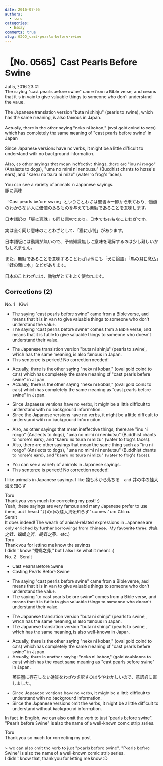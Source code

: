 ```yaml
---
date: 2016-07-05
authors:
  - toru
categories:
  - Essay
comments: true
slug: 0565_cast-pearls-before-swine
---
```


# 【No. 0565】Cast Pearls Before Swine
<div class="date">Jul 5, 2016 23:31</div>
<div id="post"><div id="body_show_ori">
The saying "cast pearls before swine" came from a Bible verse, and means that it is in vain to give valuable things to someone who don't understand the value.<br/><br/>The Japanese translation version "buta ni shinju" (pearls to swine), which has the same meaning, is also famous in Japan.<br/><br/>Actually, there is the other saying "neko ni koban," (oval gold coind to cats) which has completely the same meaning of "cast pearls before swine" in Japan.<br/><br/>Since Japanese versions have no verbs, it might be a little difficult to understand with no background information.<br/><br/>Also, as other sayings that mean ineffective things, there are "inu ni rongo" (Analects to dogs), "uma no mimi ni nenbutsu" (Buddhist chants to horse's ears), and "kaeru no tsura ni mizu" (water to frog's faces).<br/><br/>You can see a variety of animals in Japanese sayings.
</div></div>

<!-- more -->

<div id="post_ja"><div id="body_show_mo">
豚に真珠<br/><br/>「Cast pearls before swine」ということわざは聖書の一節から来ており、価値のわからない人に価値のあるものを与えても無駄であることを意味します。<br/><br/>日本語訳の「豚に真珠」も同じ意味であり、日本でも有名なことわざです。<br/><br/>実は全く同じ意味のことわざとして、「猫に小判」があります。<br/><br/>日本語版には動詞が無いので、予備知識無しに意味を理解するのは少し難しいかもしれません。<br/><br/>また、無駄であることを意味することわざは他にも「犬に論語」「馬の耳に念仏」「蛙の面に水」などがあります。<br/><br/>日本のことわざには、動物がとてもよく使われます。
</div></div>

## Corrections (2)
<div id="block"><div class="first_name"> No. 1　<span class="just_name">Kiwi</span></div><div id="block2">
<ul class="correction_field">
<li class="incorrect">The saying "cast pearls before swine" came from a Bible verse, and means that it is in vain to give valuable things to someone who don't understand the value.</li>
<li class="corrected correct">
The saying "cast pearls before swine" <span class="f_blue">comes</span> from a Bible verse, and means that it is <span class="f_blue">futile</span> to give valuable things to someone who <span class="f_blue">doesn't</span> understand <span class="f_blue">their</span> value.
</li>
</ul>
<ul class="correction_field">
<li class="incorrect">The Japanese translation version "buta ni shinju" (pearls to swine), which has the same meaning, is also famous in Japan.</li>
<li class="corrected perfect">This sentence is perfect! No correction needed!</li>
</ul>
<ul class="correction_field">
<li class="incorrect">Actually, there is the other saying "neko ni koban," (oval gold coind to cats) which has completely the same meaning of "cast pearls before swine" in Japan.</li>
<li class="corrected correct">
Actually, there is the other saying "neko ni koban," (oval gold <span class="f_blue">coins</span> to cats) which has completely the same meaning <span class="f_blue">as </span>"cast pearls before swine" in Japan.
</li>
</ul>
<ul class="correction_field">
<li class="incorrect">Since Japanese versions have no verbs, it might be a little difficult to understand with no background information.</li>
<li class="corrected correct">
Since <span class="f_blue">the </span>Japanese versions have no verbs, it might be a little difficult to understand with no background information.
</li>
</ul>
<ul class="correction_field">
<li class="incorrect">Also, as other sayings that mean ineffective things, there are "inu ni rongo" (Analects to dogs), "uma no mimi ni nenbutsu" (Buddhist chants to horse's ears), and "kaeru no tsura ni mizu" (water to frog's faces).</li>
<li class="corrected correct">
Also, <span class="f_blue">there are </span>other sayings that mean <span class="f_blue">the same thing</span> <span class="f_blue">such as</span> "inu ni rongo" (Analects to dogs), "uma no mimi ni nenbutsu" (Buddhist chants to horse's ears), and "kaeru no tsura ni mizu" (water to frog's faces).
</li>
</ul>
<ul class="correction_field">
<li class="incorrect">You can see a variety of animals in Japanese sayings.</li>
<li class="corrected perfect">This sentence is perfect! No correction needed!</li>
</ul>
<p class="comment_small">
 I like animals in Japanese sayings. I like 猿も木から落ちる　and 井の中の蛙大海を知らず
</p>

</div><div class="name"><span class="just_name">Toru</span><br>
Thank you very much for correcting my post! :)<br/>Yeah, these sayings are very famous and many Japanese prefer to use them, but I heard "井の中の蛙大海を知らず" comes from China.
</div>
<div class="name"><span class="just_name">Seralt</span><br>
It does indeed! The wealth of animal-related expressions in Japanese are only enriched by further borrowings from Chinese. (My favourite three: 井底之蛙、蟷螂之斧、胡蝶之夢、etc.)
</div>
<div class="name"><span class="just_name">Toru</span><br>
Thank you for letting me know the sayings!<br/>I didn't know "蟷螂之斧," but I also like what it means :)
</div>
</div>
<div id="block"><div class="first_name"> No. 2　<span class="just_name">Seralt</span></div><div id="block2">
<ul class="correction_field">
<li class="incorrect">Cast Pearls Before Swine</li>
<li class="corrected correct">
<span class="f_blue">Casting</span> Pearls Before Swine
</li>
</ul>
<ul class="correction_field">
<li class="incorrect">The saying "cast pearls before swine" came from a Bible verse, and means that it is in vain to give valuable things to someone who don't understand the value.</li>
<li class="corrected correct">
The saying "<span class="f_blue">to </span>cast pearls before swine" <span class="f_blue">comes </span>from a Bible verse, and means that it is <span class="f_blue">futile</span> to give valuable things to someone who <span class="f_red">doesn't</span> understand <span class="f_red">their</span> value.
</li>
</ul>
<ul class="correction_field">
<li class="incorrect">The Japanese translation version "buta ni shinju" (pearls to swine), which has the same meaning, is also famous in Japan.</li>
<li class="corrected correct">
The Japanese translation <span class="f_red"><span class="sline">version</span></span> "buta ni shinju" (pearls to swine), which has the same meaning, is also <span class="f_red">well-known</span> in Japan.
</li>
</ul>
<ul class="correction_field">
<li class="incorrect">Actually, there is the other saying "neko ni koban," (oval gold coind to cats) which has completely the same meaning of "cast pearls before swine" in Japan.</li>
<li class="corrected correct">
Actually, there is <span class="f_blue">another </span>saying<span class="f_bold"><span class="f_blue">:</span></span> "neko ni koban," (<span class="f_blue">gold doubloons</span> to cats) which has the <span class="f_blue">exact </span>same meaning <span class="f_red">as</span> "cast pearls before swine" in Japan.
<p class="correction_comment">英語圏に存在しない通貨をわざわざ訳すのはややおかしいので、意訳的に直しました。</p>
</li>
</ul>
<ul class="correction_field">
<li class="incorrect">Since Japanese versions have no verbs, it might be a little difficult to understand with no background information.</li>
<li class="corrected correct">
Since <span class="f_red">the </span>Japanese versions <span class="f_blue">omit the verbs</span>, it might be a little difficult to understand <span class="f_red">without</span> background information.
</li>
</ul>
<p class="comment_small">
 In fact, in English, we can also omit the verb to just "pearls before swine". "Pearls before Swine" is also the name of a well-known comic strip series.
</p>

</div><div class="name"><span class="just_name">Toru</span><br>
Thank you so much for correcting my post!<br/><br/>&gt; we can also omit the verb to just "pearls before swine". "Pearls before Swine" is also the name of a well-known comic strip series.<br/>I didn't know that, thank you for letting me know :D
</div>
</div>
